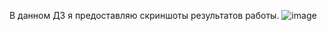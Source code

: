  В данном ДЗ я предоставляю скриншоты результатов работы. 
![image](https://github.com/DoKWhat/OTUS/assets/44500660/14678e55-c3d8-4290-bdbf-933d0c88002f)
